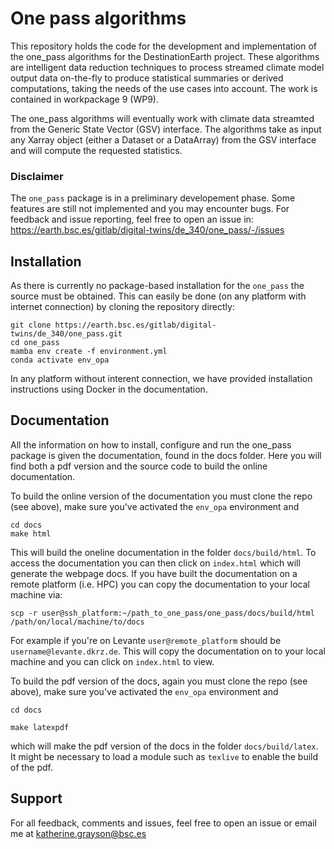 # One pass algorithms

This repository holds the code for the development and implementation of the one_pass algorithms for the DestinationEarth project. These algorithms are intelligent data reduction techniques to process streamed climate model output data on-the-fly to produce statistical summaries or derived computations, taking the needs of the use cases into account. The work is contained in workpackage 9 (WP9).

The one_pass algorithms will eventually work with climate data streamted from the Generic State Vector (GSV) interface. The algorithms take as input any Xarray object (either a Dataset or a DataArray) from the GSV interface and will compute the requested statistics. 

### Disclaimer
The `one_pass` package is in a preliminary developement phase. Some features are still not implemented and you may encounter bugs. For feedback and issue reporting, feel free to open an issue in: https://earth.bsc.es/gitlab/digital-twins/de_340/one_pass/-/issues
 
## Installation
As there is currently no package-based installation for the `one_pass` the source must be obtained. This can easily be done (on any platform with internet connection) by cloning the repository directly:

```
git clone https://earth.bsc.es/gitlab/digital-twins/de_340/one_pass.git
cd one_pass
mamba env create -f environment.yml
conda activate env_opa

```
In any platform without interent connection, we have provided installation instructions using Docker in the documentation. 

## Documentation 

All the information on how to install, configure and run the one_pass package is given the documentation, found in the docs folder. Here you will find both a pdf version and the source code to build the online documentation. 

To build the online version of the documentation you must clone the repo (see above), make sure you've activated the `env_opa` environment and 

```
cd docs
make html 

```
 
This will build the oneline documentation in the folder `docs/build/html`. To access the documentation you can then click on `index.html` which will generate the webpage docs. If you have built the documentation on a remote platform (i.e. HPC) you can copy the documentation to your local machine via: 

```
scp -r user@ssh_platform:~/path_to_one_pass/one_pass/docs/build/html /path/on/local/machine/to/docs

``` 
For example if you're on Levante `user@remote_platform` should be `username@levante.dkrz.de`. This will copy the documentation on to your local machine and you can click on `index.html` to view. 

To build the pdf version of the docs, again you must clone the repo (see above), make sure you've activated the `env_opa` environment and

```
cd docs

make latexpdf

```
which will make the pdf version of the docs in the folder `docs/build/latex`. It might be necessary to load a module such as `texlive` to enable the build of the pdf.

## Support

For all feedback, comments and issues, feel free to open an issue or email me at katherine.grayson@bsc.es


